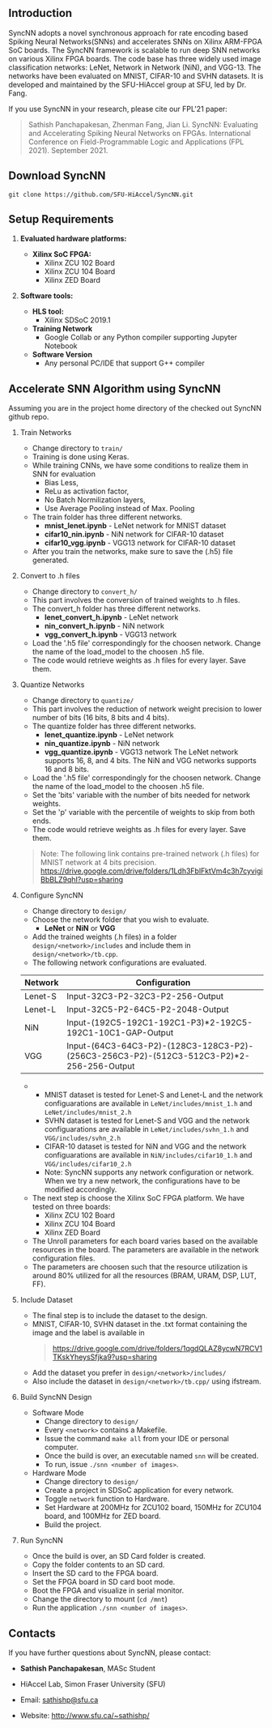 ## Introduction

SyncNN adopts a novel synchronous approach for rate encoding based Spiking Neural Networks(SNNs) and accelerates SNNs on Xilinx ARM-FPGA SoC boards. The SyncNN framework is scalable to run deep SNN networks on various Xilinx FPGA boards. The code base has three widely used image classification networks: LeNet, Network in Network (NiN), and VGG-13. The networks have been evaluated on MNIST, CIFAR-10 and SVHN datasets. It is developed and maintained by the SFU-HiAccel group at SFU, led by Dr. Fang.

If you use SyncNN in your research, please cite our FPL'21 paper: 
> Sathish Panchapakesan, Zhenman Fang, Jian Li. SyncNN: Evaluating and Accelerating Spiking Neural Networks on FPGAs.  International Conference on Field-Programmable Logic and Applications (FPL 2021). September 2021.

## Download SyncNN

	git clone https://github.com/SFU-HiAccel/SyncNN.git

## Setup Requirements

1. **Evaluated hardware platforms:**
    * **Xilinx SoC FPGA:**
      * Xilinx ZCU 102 Board
      * Xilinx ZCU 104 Board
      * Xilinx ZED Board

2. **Software tools:**
    * **HLS tool:**
      * Xilinx SDSoC 2019.1
    * **Training Network**
      * Google Collab or any Python compiler supporting Jupyter Notebook
    * **Software Version**
      * Any personal PC/IDE that support G++ compiler  

## Accelerate SNN Algorithm using SyncNN

Assuming you are in the project home directory of the checked out SyncNN github repo.

1. Train Networks
    * Change directory to `train/`
    * Training is done using Keras.
    * While training CNNs, we have some conditions to realize them in SNN for evaluation
      * Bias Less,
      * ReLu as activation factor,
      * No Batch Normilization layers,
      * Use Average Pooling instead of Max. Pooling
    * The train folder has three different networks.
      * **mnist_lenet.ipynb** - LeNet network for MNIST dataset
      * **cifar10_nin.ipynb** - NiN network for CIFAR-10 dataset
      * **cifar10_vgg.ipynb** - VGG13 network for CIFAR-10 dataset
    * After you train the networks, make sure to save the (.h5) file generated.    	
    
2. Convert to .h files
    * Change directory to `convert_h/`
    * This part involves the conversion of trained weights to .h files.
    * The convert_h folder has three different networks.
      * **lenet_convert_h.ipynb** - LeNet network 
      * **nin_convert_h.ipynb** - NiN network 
      * **vgg_convert_h.ipynb** - VGG13 network 
    * Load the '.h5 file' correspondingly for the choosen network. Change the name of the load_model to the choosen .h5 file.
    * The code would retrieve weights as .h files for every layer. Save them.


3. Quantize Networks
    * Change directory to `quantize/`
    * This part involves the reduction of network weight precision to lower number of  bits (16 bits, 8 bits and 4 bits).
    * The quantize folder has three different networks.
      * **lenet_quantize.ipynb** - LeNet network 
      * **nin_quantize.ipynb** - NiN network 
      * **vgg_quantize.ipynb** - VGG13 network
      The LeNet network supports 16, 8, and 4 bits. The NiN and VGG networks supports 16 and 8 bits. 
    * Load the '.h5 file' correspondingly for the choosen network. Change the name of the load_model to the choosen .h5 file.
    * Set the 'bits' variable with the number of bits needed for network weights. 
    * Set the 'p' variable with the percentile of weights to skip from both ends.
    *  The code would retrieve weights as .h files for every layer. Save them.


	> Note: The following link contains pre-trained network (.h files) for MNIST network at 4 bits precision. 
  	https://drive.google.com/drive/folders/1Ldh3FblFktVm4c3h7cyvigiBbBLZ9qhI?usp=sharing

4. Configure SyncNN
    * Change directory to `design/`
    * Choose the network folder that you wish to evaluate.
      * **LeNet** or **NiN** or **VGG**
    * Add the trained weights (.h files) in a folder `design/<network>/includes` and include them in `design/<network>/tb.cpp`.
    * The following network configurations are evaluated.
    
	Network	      | Configuration
	------------- | -------------
	Lenet-S       | Input-32C3-P2-32C3-P2-256-Output
	Lenet-L       | Input-32C5-P2-64C5-P2-2048-Output
	NiN	      | Input-(192C5-192C1-192C1-P3)*2-192C5-192C1-10C1-GAP-Output
	VGG	      | Input-(64C3-64C3-P2)-(128C3-128C3-P2)-(256C3-256C3-P2)-(512C3-512C3-P2)*2-256-256-Output
	
    * 	
    	* MNIST dataset is tested for Lenet-S and Lenet-L and the network configuarations are available in `LeNet/includes/mnist_1.h` and `LeNet/includes/mnist_2.h`
    	* SVHN dataset is tested for Lenet-S and VGG and the network configuarations are available in `LeNet/includes/svhn_1.h` and `VGG/includes/svhn_2.h`
    	* CIFAR-10 dataset is tested for NiN and VGG and the network configuarations are available in `NiN/includes/cifar10_1.h` and `VGG/includes/cifar10_2.h`
    	* Note: SyncNN supports any network configuration or network. When we try a new network, the configurations have to be modified accordingly.
    * The next step is choose the Xilinx SoC FPGA platform. We have tested on three boards: 
        * Xilinx ZCU 102 Board
        * Xilinx ZCU 104 Board
        * Xilinx ZED Board
    * The Unroll parameters for each board varies based on the available resources in the board. The parameters are available in the network configuration files.
    * The parameters are choosen such that the resource utilization is around 80% utilized for all the resources (BRAM, URAM, DSP, LUT, FF).

5. Include Dataset
    * The final step is to include the dataset to the design. 
    * MNIST, CIFAR-10, SVHN dataset in the .txt format containing the image and the label is available in 
      > https://drive.google.com/drive/folders/1qgdQLAZ8ycwN7RCV1TKskYheysSfjka9?usp=sharing
    * Add the dataset you prefer in `design/<network>/includes/`
    * Also include the dataset in `design/<network>/tb.cpp/` using ifstream.

6. Build SyncNN Design
    * Software Mode
    	* Change directory to `design/`
    	* Every `<network>` contains a Makefile.
    	* Issue the command `make all` from your IDE or personal computer.
    	* Once the build is over, an executable named `snn` will be created.
    	* To run, issue `./snn <number of images>`.
    * Hardware Mode
    	* Change directory to `design/`
    	* Create a project in SDSoC application for every network.
    	* Toggle `network` function to Hardware.
    	* Set Hardware at 200MHz for ZCU102 board, 150MHz for ZCU104 board, and 100MHz for ZED board.
    	* Build the project.
  
 7. Run SyncNN
    * Once the build is over, an SD Card folder is created.
    * Copy the folder contents to an SD card.
    * Insert the SD card to the FPGA board.
    * Set the FPGA board in SD card boot mode.
    * Boot the FPGA and visualize in serial monitor.
    * Change the directory to mount (`cd /mnt`)
    * Run the application `./snn <number of images>`.
    

## Contacts

If you have further questions about SyncNN, please contact:

* **Sathish Panchapakesan**, MASc Student

* HiAccel Lab, Simon Fraser University (SFU)

* Email: sathishp@sfu.ca 

* Website: http://www.sfu.ca/~sathishp/


